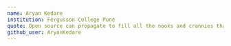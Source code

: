 ```yaml
---
name: Aryan Kedare
institution: Fergusson College Pune
quote: Open source can propagate to fill all the nooks and crannies that people want it to fill. ~ Mitch Kapor
github_user: AryanKedare
---
```

